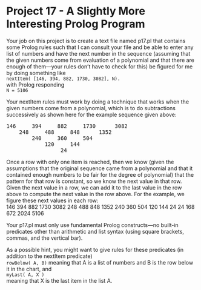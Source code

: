 # Project 17 - A Slightly More Interesting Prolog Program

Your job on this project is to create a text file named p17.pl that contains some Prolog rules such that I can consult your file and be able to enter any list of numbers and have the next number in the sequence (assuming that the given numbers come from evaluation of a polynomial and that there are enough of them—your rules don’t have to check for this) be figured for me by doing something like  
```nextItem( [146, 394, 882, 1730, 3082], N).```  
with Prolog responding  
```N = 5106```  

Your nextItem rules must work by doing a technique that works when the given numbers come from a polynomial, which is to do subtractions successively as shown here for the example sequence given above:
<pre>
146     394     882     1730      3082
    248     488     848      1352
        240     360     504
            120     144
                 24
</pre>

Once a row with only one item is reached, then we know (given the assumptions that the original sequence came from a polynomial and that it contained enough numbers to be fair for the degree of polynomial) that the pattern for that row is constant, so we know the next value in that row. Given the next value in a row, we can add it to the last value in the row above to compute the next value in the row above. For the example, we figure these next values in each row:  
146 394 882 1730 3082
248 488 848 1352
240 360 504
120 144
24 24
168
672
2024
5106

Your p17.pl must only use fundamental Prolog constructs—no built-in predicates other than arithmetic and list syntax (using square brackets, commas, and the vertical bar).

As a possible hint, you might want to give rules for these predicates (in addition to the nextItem predicate)  
```rowBelow( A, B)``` 
meaning that A is a list of numbers and B is the row below it in the chart, and  
```myLast( A, X )```  
meaning that X is the last item in the list A.
